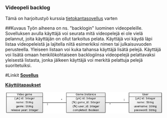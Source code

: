 ### Videopeli backlog
Tämä on harjoitustyö kurssia [tietokantasovellus](https://materiaalit.github.io/tsoha-18/) varten

##Kuvaus
Työn aiheena on ns. "backlogin" luominen videopeleille. Sovelluksen avulla käyttäjä voi seurata mitä videopelejä ei ole vielä pelannut, joita käyttäjän on ollut tarkoitus pelata. Käyttäjä voi käydä läpi listaa videopeleistä ja lajitella niitä esimerkiksi nimen tai julkaisuvuoden perusteella. Yleiseen listaan voi kuka tahansa käyttäjä lisätä pelejä. Käyttäjä voi lisätä omaan henkilökohtaiseen backlogiinsa videopelejä pelattavaksi yleisestä listasta, jonka jälkeen käyttäjä voi merkitä pelattuja pelejä suoritetuiksi.


#Linkit
[**Sovellus**](https://sheltered-tundra-91193.herokuapp.com/)

[**Käyttötapaukset**](https://github.com/ollikehy/backlog-app/blob/master/documentation/kayttotapaukset.md)

![Tietokantakaavio](https://github.com/ollikehy/backlog-app/blob/master/documentation/tietokantakaavio.png?raw=true)